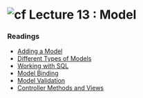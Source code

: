 ![cf](http://i.imgur.com/7v5ASc8.png) Lecture 13 : Model
=====================================


### Readings
- [Adding a Model](https://docs.microsoft.com/en-us/aspnet/core/tutorials/first-mvc-app/adding-model)
- [Different Types of Models](http://deviq.com/kinds-of-models/)
- [Working with SQL](https://docs.microsoft.com/en-us/aspnet/core/tutorials/first-mvc-app/working-with-sql?tabs=aspnetcore2x)
- [Model Binding](https://docs.microsoft.com/en-us/aspnet/core/mvc/models/model-binding)
- [Model Validation](https://docs.microsoft.com/en-us/aspnet/core/mvc/models/validation)
- [Controller Methods and Views](https://docs.microsoft.com/en-us/aspnet/core/tutorials/first-mvc-app/controller-methods-views)